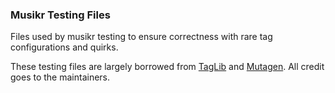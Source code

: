 ### Musikr Testing Files

Files used by musikr testing to ensure correctness with rare tag configurations and quirks.

These testing files are largely borrowed from [TagLib](https://github.com/taglib/taglib) and [Mutagen](https://github.com/quodlibet/mutagen).
All credit goes to the maintainers.
